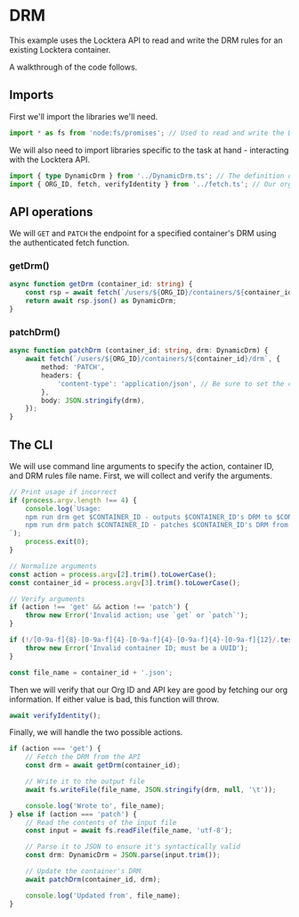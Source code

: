# DRM

This example uses the Locktera API to read and write the DRM rules for an existing Locktera container.

A walkthrough of the code follows.

## Imports

First we'll import the libraries we'll need.

```typescript
import * as fs from 'node:fs/promises'; // Used to read and write the DRM rules file
```

We will also need to import libraries specific to the task at hand - interacting with the Locktera API.

```typescript
import { type DynamicDrm } from '../DynamicDrm.ts'; // The definition of Locktera DRM rules
import { ORG_ID, fetch, verifyIdentity } from '../fetch.ts'; // Our org ID, authenticated fetch function, and sanity check function
```

## API operations

We will `GET` and `PATCH` the endpoint for a specified container's DRM using the authenticated fetch function.

### getDrm()

```typescript
async function getDrm (container_id: string) {
	const rsp = await fetch(`/users/${ORG_ID}/containers/${container_id}/drm`);
	return await rsp.json() as DynamicDrm;
}
```

### patchDrm()

```typescript
async function patchDrm (container_id: string, drm: DynamicDrm) {
	await fetch(`/users/${ORG_ID}/containers/${container_id}/drm`, {
		method: 'PATCH',
		headers: {
			'content-type': 'application/json', // Be sure to set the content type!
		},
		body: JSON.stringify(drm),
	});
}
```

## The CLI

We will use command line arguments to specify the action, container ID, and DRM rules file name. First, we will collect and verify the arguments.

```typescript
// Print usage if incorrect
if (process.argv.length !== 4) {
	console.log(`Usage:
	npm run drm get $CONTAINER_ID - outputs $CONTAINER_ID's DRM to $CONTAINER_ID.json
	npm run drm patch $CONTAINER_ID - patches $CONTAINER_ID's DRM from $CONTAINER_ID.json
`);
	process.exit(0);
}

// Normalize arguments
const action = process.argv[2].trim().toLowerCase();
const container_id = process.argv[3].trim().toLowerCase();

// Verify arguments
if (action !== 'get' && action !== 'patch') {
	throw new Error('Invalid action; use `get` or `patch`');
}

if (!/[0-9a-f]{8}-[0-9a-f]{4}-[0-9a-f]{4}-[0-9a-f]{4}-[0-9a-f]{12}/.test(container_id)) {
	throw new Error('Invalid container ID; must be a UUID');
}

const file_name = container_id + '.json';
```

Then we will verify that our Org ID and API key are good by fetching our org information. If either value is bad, this function will throw.

```typescript
await verifyIdentity();
```

Finally, we will handle the two possible actions.

```typescript
if (action === 'get') {
	// Fetch the DRM from the API
	const drm = await getDrm(container_id);

	// Write it to the output file
	await fs.writeFile(file_name, JSON.stringify(drm, null, '\t'));

	console.log('Wrote to', file_name);
} else if (action === 'patch') {
	// Read the contents of the input file
	const input = await fs.readFile(file_name, 'utf-8');

	// Parse it to JSON to ensure it's syntactically valid
	const drm: DynamicDrm = JSON.parse(input.trim());

	// Update the container's DRM
	await patchDrm(container_id, drm);

	console.log('Updated from', file_name);
}
```

